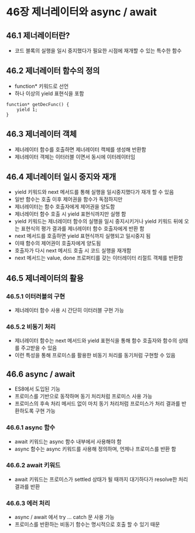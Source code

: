 # 46장 제너레이터와 async / await

## 46.1 제너레이터란?

- 코드 블록의 실행을 일시 중지했다가 필요한 시점에 재개할 수 있는 특수한 함수

## 46.2 제너레이터 함수의 정의

- function\* 키워드로 선언
- 하나 이상의 yield 표현식을 포함

```
function* getDecFunc() {
    yield 1;
}
```

## 46.3 제너레이터 객체

- 제너레이터 함수를 호출하면 제너레이터 캑체를 생성해 반환함
- 제너레이터 객체는 이터러블 이면서 동시에 이터레이터임

## 46.4 제너레이터 일시 중지와 재개

- yield 키워드와 next 메서드를 통해 실행을 일시중지했다가 재개 할 수 있음
- 일반 함수는 호출 이후 제어권을 함수가 독점하지만
- 제너레이터는 함수 호출자에게 제어권을 양도함
- 제너레이터 함수 호출 시 yield 표현식까지만 실행 함
- yield 키워드는 제너레이터 함수의 실행을 일시 중지시키거나 yield 키워드 뒤에 오는 표현식의 평가 결과를 제너레이터 함수 호출자에게 반환 함
- next 메서드를 호출하면 yield 표현식까지 실행되고 일시중지 됨
- 이때 함수의 제어권이 호출자에게 양도됨
- 호출자가 다시 next 메서드 호출 시 코드 실행을 재개함
- next 메서드는 value, done 프로퍼티를 갖는 이터레이터 리절트 객체를 반환함

## 46.5 제너레이터의 활용

### 46.5.1 이터러블의 구현

- 제너레이터 함수 사용 시 간단히 이터러블 구현 가능

### 46.5.2 비동기 처리

- 제너레이터 함수는 next 메서드와 yield 표현식을 통해 함수 호출자와 함수의 상태를 주고받을 수 있음
- 이런 특성을 통해 프로미스를 활용한 비동기 처리를 동기처럼 구현할 수 있음

## 46.6 async / await

- ES8에서 도입된 기능
- 프로미스를 기반으로 동작하며 동기 처리처럼 프로미스 사용 가능
- 프로미스의 후속 처리 메서드 없이 마치 동기 처리처럼 프로미스가 처리 결과를 반환하도록 구현 가능

### 46.6.1 async 함수

- await 키워드는 async 함수 내부에서 사용해야 함
- async 함수는 async 키워드를 사용해 정의하며, 언제나 프로미스를 반환 함

### 46.6.2 await 키워드

- await 키워드는 프로미스가 settled 상태가 될 때까지 대기하다가 resolve한 처리 결과를 반환

### 46.6.3 에러 처리

- async / await 에서 try ... catch 문 사용 가능
- 프로미스를 반환하는 비동기 함수는 명시적으로 호출 할 수 있기 때문
